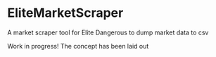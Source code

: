 EliteMarketScraper
==================

A market scraper tool for Elite Dangerous to dump market data to csv 

Work in progress! The concept has been laid out
